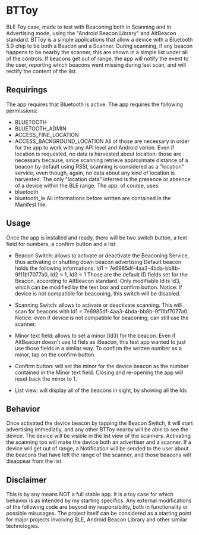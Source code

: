 # BTToy
BLE Toy case, made to test with Beaconing both in Scanning and in Advertising mode, using the "Android Beacon Library" and AltBeacon standard.
BTToy is a simple applications that allow a device with a Bluetooth 5.0 chip to be both a Beacon and a Scanner. During scanning, if any beacon happens to be nearby the scanner,
this are shown in a simple list under all of the controls. If beacons get out of range, the app will notify the event to the user, reporting which beacons went missing during last
scan, and will rectify the content of the list.

## Requirings
The app requires that Bluetooth is active.
The app requires the following permissions:
- BLUETOOTH
- BLUETOOTH_ADMIN
- ACCESS_FINE_LOCATION
- ACCESS_BACKGROUND_LOCATION
All of those are necessary in order for the app to work with any API level and Android verion. Even if location is requested, no data is harvested about location:
those are necessary because, since scanning retrieve approximate distance of a beacon by default using RSSI, scanning is considered as a "location" service, even though, again,
no data about any kind of location is harvested. The only "location data" inferred is the presence or absence of a device within the BLE range.
The app, of course, uses:
- bluetooth
- bluetooth_le
All informations before written are contained in the Manifest file.

## Usage
Once the app is installed and ready, there will be two switch button, a text field for numbers, a confirm button and a list:
- Beacon Switch: allows to activate or deactivate the Beaconing Service, thus activating or shutting down beacon advertising
    Default beacon holds the following informations: 
    Id1 = 7e6985df-4aa3-4bda-bb8b-9f11bf7077a0, Id2 = 1, Id3 = 1
    Those are the default ID fields set for the Beacon, according to AltBeacon standard. Only modifiable Id is Id3, which can be modified by the text box and confirm button.
    Notice: if device is not compatible for beaconing, this switch will be disabled.

- Scanning Switch: allows to activate or deactivate scanning. This will scan for beacons with Id1 = 7e6985df-4aa3-4bda-bb8b-9f11bf7077a0.
    Notice: even if device is not compatible for beaconing, can still use the scanner.
    
- Minor text field: allows to set a minor (Id3) for the beacon. Even if AltBeacon doesn't use Id fiels as iBeacon, this test app wanted to just use those fields in a similar way.
     To confirm the written number as a minor, tap on the confirm button.

- Confirm button: will set the minor for the device beacon as the number contained in the Minor text field. Closing and re-opening the app will reset back the minor to 1.

- List view: will display all of the beacons in sight, by showing all the Ids

## Behavior
Once activated the device beacon by tapping the Beacon Switch, it will start advertising immediatly, and any other BTToy nearby will be able to see the device.
The device will be visible in the list view of the scanners. Activating the scanning too will make the device both an advertiser and a scanner.
If a device will get out of range, a Notification will be sended to the user about the beacons that have left the range of the scanner, and those beacons will disappear from the
list.

## Disclaimer
This is by any means NOT a full stable app. It is a toy case for which behavior is as intended by my starting specifics. Any external modifications of the following code are beyond my responsibility, both in functionality or possible misusages. The project itself can be considered as a starting point for major projects involving BLE, Android Beacon Library and other similar technologies.
